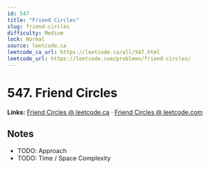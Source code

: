 ```yaml
--- 
id: 547
title: "Friend Circles"
slug: friend-circles
difficulty: Medium
lock: Normal
source: leetcode.ca
leetcode_ca_url: https://leetcode.ca/all/547.html
leetcode_url: https://leetcode.com/problems/friend-circles/
---
```


# 547. Friend Circles

**Links:** [Friend Circles @ leetcode.ca](https://leetcode.ca/all/547.html) · [Friend Circles @ leetcode.com](https://leetcode.com/problems/friend-circles/)

## Notes
- TODO: Approach
- TODO: Time / Space Complexity
